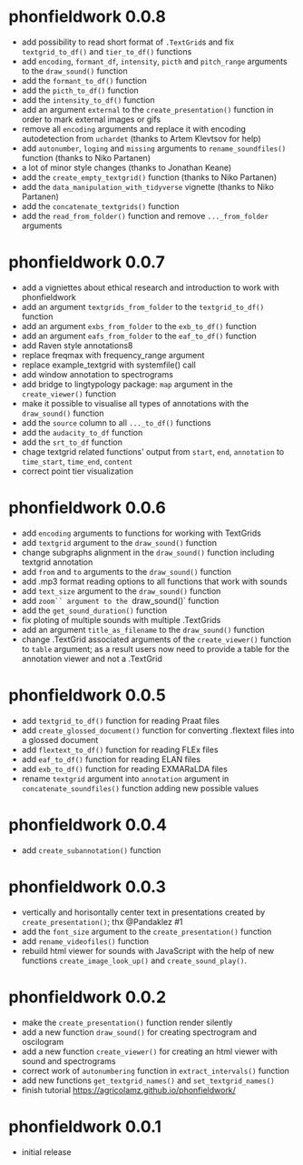# phonfieldwork 0.0.8

- add possibility to read short format of `.TextGrid`s and fix `textgrid_to_df()` and `tier_to_df()` functions
- add `encoding`, `formant_df`, `intensity`, `picth` and `pitch_range` arguments to the `draw_sound()` function
- add the `formant_to_df()` function
- add the `picth_to_df()` function
- add the `intensity_to_df()` function
- add an argument `external` to the `create_presentation()` function in order to mark external images or gifs
- remove all `encoding` arguments and replace it with encoding autodetection from `uchardet` (thanks to Artem Klevtsov for help)
- add `autonumber`, `loging` and `missing` arguments to `rename_soundfiles()` function (thanks to Niko Partanen)
- a lot of minor style changes (thanks to Jonathan Keane)
- add the `create_empty_textgrid()` function (thanks to Niko Partanen)
- add the `data_manipulation_with_tidyverse` vignette (thanks to Niko Partanen)
- add the `concatenate_textgrids()` function
- add the `read_from_folder()` function and remove `..._from_folder` arguments

# phonfieldwork 0.0.7

- add a vigniettes about ethical research and introduction to work with phonfieldwork
- add an argument `textgrids_from_folder` to the `textgrid_to_df()` function
- add an argument `exbs_from_folder` to the `exb_to_df()` function
- add an argument `eafs_from_folder` to the `eaf_to_df()` function
- add Raven style annotations8
- replace freqmax with frequency_range argument
- replace example_textgrid with systemfile() call
- add window annotation to spectrograms
- add bridge to lingtypology package: `map` argument in the `create_viewer()` function
- make it possible to visualise all types of annotations with the `draw_sound()` function
- add the `source` column to all `..._to_df()` functions
- add the `audacity_to_df` function
- add the `srt_to_df` function
- chage textgrid related functions' output from `start`, `end`, `annotation` to `time_start`, `time_end`, `content`
- correct point tier visualization

# phonfieldwork 0.0.6

- add `encoding` arguments to functions for working with TextGrids
- add `textgrid` argument to the `draw_sound()` function
- change subgraphs alignment in the `draw_sound()` function including textgrid annotation
- add `from` and `to` arguments to the `draw_sound()` function
- add .mp3 format reading options to all functions that work with sounds
- add `text_size` argument to the `draw_sound()` function
- add `zoom`` argument to the `draw_sound()` function
- add the `get_sound_duration()` function
- fix ploting of multiple sounds with multiple .TextGrids
- add an argument `title_as_filename` to the `draw_sound()` function
- change .TextGrid associated arguments of the `create_viewer()` function to `table` argument; as a result users now need to provide a table for the annotation viewer and not a .TextGrid

# phonfieldwork 0.0.5

- add `textgrid_to_df()` function for reading Praat files
- add `create_glossed_document()` function for converting .flextext files into a glossed document
- add `flextext_to_df()` function for reading FLEx files
- add `eaf_to_df()` function for reading ELAN files
- add `exb_to_df()` function for reading EXMARaLDA files
- rename `textgrid` argument into `annotation` argument in `concatenate_soundfiles()` function adding new possible values

# phonfieldwork 0.0.4

- add `create_subannotation()` function

# phonfieldwork 0.0.3

- vertically and horisontally center text in presentations created by `create_presentation()`; thx @Pandaklez #1
- add the `font_size` argument to the `create_presentation()` function
- add `rename_videofiles()` function
- rebuild html viewer for sounds with JavaScript with the help of new functions `create_image_look_up()` and `create_sound_play()`.

# phonfieldwork 0.0.2

- make the `create_presentation()` function render silently
- add a new function `draw_sound()` for creating spectrogram and oscilogram
- add a new function `create_viewer()` for creating an html viewer with sound and spectrograms
- correct work of `autonumbering` function in `extract_intervals()` function
- add new functions  `get_textgrid_names()` and `set_textgrid_names()`
- finish tutorial <https://agricolamz.github.io/phonfieldwork/>

# phonfieldwork 0.0.1

- initial release
